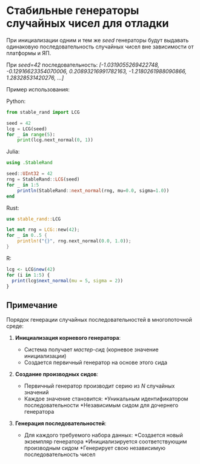 # Стабильные генераторы случайных чисел для отладки

При инициализации одним и тем же *seed* генераторы будут выдавать одинаковую последовательность случайных чисел вне зависимости от платформы и ЯП.

При *seed=42* последовательность: *[-1.0319055269422748, -0.12916623354070006, 0.20893216991782163, -1.2180261988090866, 1.28328531420276, ...]*

Пример использования:

Python:

```python
from stable_rand import LCG

seed = 42
lcg = LCG(seed)
for _ in range(5):
    print(lcg.next_normal(0, 1))
```

Julia:

```julia
using .StableRand

seed::UInt32 = 42
rng = StableRand::LCG(seed)
for _ in 1:5
    println(StableRand::next_normal(rng, mu=0.0, sigma=1.0))
end
```

Rust:

```rust
use stable_rand::LCG 

let mut rng = LCG::new(42);
for _ in 0..5 {
    println!("{}", rng.next_normal(0.0, 1.0));
}
```

R:

```r
lcg <- LCG$new(42)
for (i in 1:5) {
  print(lcg$next_normal(mu = 5, sigma = 2))
}
```

## Примечание

Порядок генерации случайных последовательностей в многопоточной среде:

1. **Инициализация корневого генератора**:
   - Система получает *мастер-сид* (корневое значение инициализации)
   - Создается первичный генератор на основе этого сида

2. **Создание производных сидов**:
   - Первичный генератор производит серию из *N* случайных значений
   - Каждое значение становится:
     *Уникальным идентификатором последовательности
     *Независимым сидом для дочернего генератора

3. **Генерация последовательностей**:
   - Для каждого требуемого набора данных:
     *Создается новый экземпляр генератора
     *Инициализируется соответствующим производным сидом
     *Генерирует свою независимую последовательность чисел
